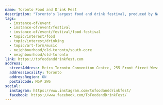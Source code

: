 ```yaml
---
name: Toronto Food and Drink Fest
description: "Toronto's largest food and drink festival, produced by National Event Management. A 3-day celebration featuring the city's best chefs, mixologists, restaurants, wineries, and culinary brands. Includes chef demonstrations, mixology classes, wine tastings, food trucks, live music, and shopping from over 200 food and beverage producers."
tags:
  - instance-of/event
  - instance-of/event/festival
  - instance-of/event/festival/food-festival
  - topic/interest/food
  - topic/interest/drinking
  - topic/art-form/music
  - neighbourhood/old-toronto/south-core
  - neighbourhood/old-toronto
link: https://tofoodanddrinkfest.com
address:
  streetAddress: Metro Toronto Convention Centre, 255 Front Street West
  addressLocality: Toronto
  addressRegion: ON
  postalCode: M5V 2W6
social:
  instagram: https://www.instagram.com/tofoodanddrinkfest/
  facebook: https://www.facebook.com/ToFoodandDrinkFest/
---
```

